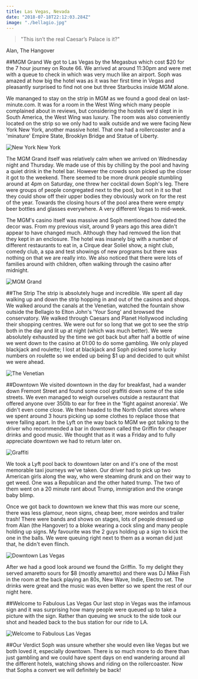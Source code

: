 ```yaml
---
title: Las Vegas, Nevada
date: "2018-07-18T22:12:03.284Z"
image: "./bellagio.jpg"
---
```


>"This isn’t the real Caesar’s Palace is it?"

Alan, The Hangover

##MGM Grand
We got to Las Vegas by the Megasbus which cost $20 for the 7 hour journey on Route 66. We arrived at around 11:30pm and were met with a queue to check in which was very much like an airport. Soph was amazed at how big the hotel was as it was her first time in Vegas and pleasantly surprised to find not one but three Starbucks inside MGM alone.

We mananged to stay on the strip in MGM as we found a good deal on last-minute.com. It was for a room in the West Wing which many people complained about in reviews, but considering the hostels we'd slept in in South America, the West Wing was luxury. The room was also conveniently located on the strip so we only had to walk outside and we were facing New York New York, another massive hotel. That one had a rollercoaster and a 'minature' Empire State, Brooklyn Bridge and Statue of Liberty.

![New York New York](./new-york-new-york.jpg "New York New York")

The MGM Grand itself was relatively calm when we arrived on Wednesday night and Thursday. We made use of this by chilling by the pool and having a quiet drink in the hotel bar. However the crowds soon picked up the closer it got to the weekend. There seemed to be more drunk people stumbling around at 4pm on Saturday, one threw her cocktail down Soph's leg. There were groups of people congregated next to the pool, but not in it so that they could show off their upper bodies they obviously work on for the rest of the year. Towards the closing hours of the pool area there were empty beer bottles and glasses everywhere. A very different Vegas to mid-week.

The MGM's casino itself was massive and Soph mentioned how dated the decor was. From my previous visit, around 9 years ago this area didn't appear to have changed much. Although they had removed the lion that they kept in an enclosure. The hotel was insanely big with a number of different restaurants to eat in, a Cirque dear Soliel show, a night club, comedy club, a spa and test showings of new programs but there was nothing on that we are really into. We also noticed that there were lots of families around with children, often walking through the casino after midnight.

![MGM Grand](./mgm-grand.jpg "MGM Grand")

##The Strip
The strip is absolutely huge and incredible. We spent all day walking up and down the strip hopping in and out of the casinos and shops. We walked around the canals at the Venetian, watched the fountain show outside the Bellagio to Elton John's 'Your Song' and browsed the conservatory. We walked through Caesars and Planet Hollywood including their shopping centres. We were out for so long that we got to see the strip both in the day and lit up at night (which was much better). We were absolutely exhausted by the time we got back but after half a bottle of wine we went down to the casino at 01:00 to do some gambling. We only played blackjack and roulette; I lost at blackjack and Soph picked some lucky numbers on roulette so we ended up being $1 up and decided to quit whilst we were ahead.

![The Venetian](./the-venetian.jpg "The Venetian")

##Downtown
We visited downtown in the day for breakfast, had a wander down Fremont Street and found some cool graffiti down some of the side streets. We even managed to weigh ourselves outside a restaurant that offered anyone over 350lb to ear for free in the 'fight against anorexia'. We didn't even come close. We then headed to the North Outlet stores where we spent around 3 hours picking up some clothes to replace those that were falling apart. In the Lyft on the way back to MGM we got talking to the driver who recommended a bar in downtown called the Griffin for cheaper drinks and good music. We thought that as it was a Friday and to fully appreciate downtown we had to return later on.

![Graffiti](./graffiti.jpg "Graffiti")

We took a Lyft pool back to downtown later on and it's one of the most memorable taxi journeys  we've taken. Our driver had to pick up  two American girls along the way, who were steaming drunk and on their way to get weed. One was a Republican and the other hated trump. The two of them went on a 20 minute rant about Trump, immigration and the orange baby blimp.

Once we got back to downtown we knew that this was more our scene, there was less glamour, neon signs, cheap beer, more weirdos and trailer trash! There were bands and shows on stages, lots of people dressed up from Alan (the Hangover) to a bloke wearing a cock sling and many people holding up signs. My favourite was the 2 guys holding up a sign to kick the one in the balls. We were queuing right next to them as a woman did just that, he didn't even flinch.

![Downtown Las Vegas](./people-downtown.jpg "Downtown Las Vegas")

After we had a good look around we found the Griffin. To my delight they served amaretto sours for $8 (mostly amaretto) and there was DJ Mike Fish in the room at the back playing an 80s, New Wave, Indie, Electro set. The drinks were great and the music was even better so we spent the rest of our night here.

##Welcome to Fabulous Las Vegas
Our last stop in Vegas was the infamous sign and it was surprising how many people were queued up to take a picture with the sign. Rather than queuing we snuck to the side took our shot and headed back to the bus station for our ride to LA.

![Welcome to Fabulous Las Vegas](./las-vegas-sign.jpg "Welcome to Fabulous Las Vegas")


##Our Verdict
Soph was unsure whether she would even like Vegas but we both loved it, especially downtown. There is so much more to do there than just gambling and we could have spent days on end wandering around all the different hotels, watching shows and riding on the rollercoaster. Now that Sophs a convert we will definitely be back!

